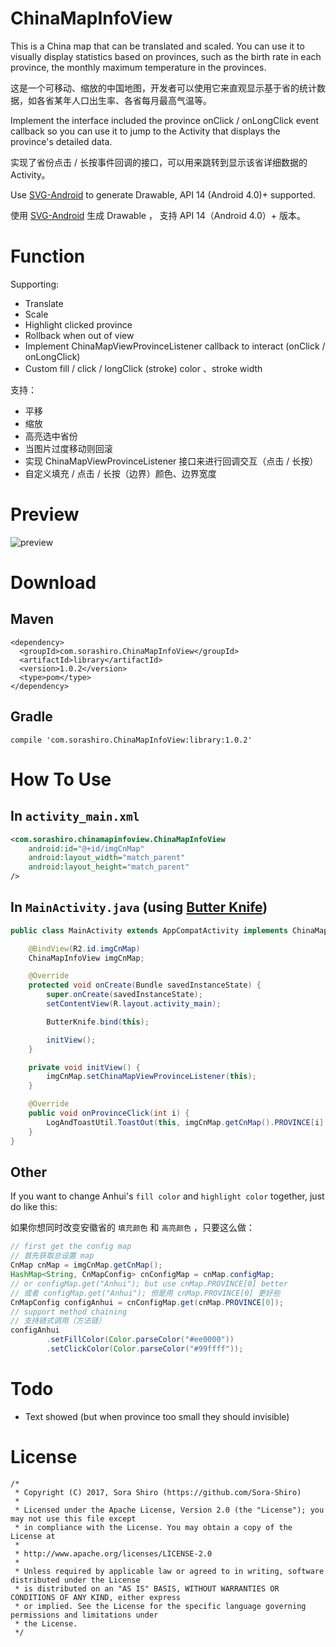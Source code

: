 # ChinaMapInfoView

This is a China map that can be translated and scaled. You can use it to visually display statistics based on provinces, such as the birth rate in each province, the monthly maximum temperature in the provinces.

这是一个可移动、缩放的中国地图，开发者可以使用它来直观显示基于省的统计数据，如各省某年人口出生率、各省每月最高气温等。

Implement the interface included the province onClick / onLongClick event callback so you can use it to jump to the Activity that displays the province's detailed data.

实现了省份点击 / 长按事件回调的接口，可以用来跳转到显示该省详细数据的 Activity。

Use  [SVG-Android](https://github.com/MegatronKing/SVG-Android/blob/master/README.zh-cn.md) to generate Drawable, API 14 (Android 4.0)+ supported.

使用 [SVG-Android](https://github.com/MegatronKing/SVG-Android/blob/master/README.zh-cn.md) 生成 Drawable ， 支持 API 14（Android 4.0）+ 版本。

# Function

Supporting:
- Translate 
- Scale
- Highlight clicked province
- Rollback when out of view
- Implement ChinaMapViewProvinceListener callback to interact (onClick / onLongClick)
- Custom fill / click / longClick (stroke) color 、stroke width

支持：
- 平移
- 缩放
- 高亮选中省份
- 当图片过度移动则回滚
- 实现 ChinaMapViewProvinceListener 接口来进行回调交互（点击 / 长按）
- 自定义填充 / 点击 / 长按（边界）颜色、边界宽度

# Preview

![preview](https://github.com/Sora-Shiro/ChinaMapInfoView/blob/master/extra/preview.gif)

# Download

## Maven

```
<dependency>
  <groupId>com.sorashiro.ChinaMapInfoView</groupId>
  <artifactId>library</artifactId>
  <version>1.0.2</version>
  <type>pom</type>
</dependency>
```

## Gradle

```
compile 'com.sorashiro.ChinaMapInfoView:library:1.0.2'
```

# How To Use

## In `activity_main.xml`

```xml
<com.sorashiro.chinamapinfoview.ChinaMapInfoView
    android:id="@+id/imgCnMap"
    android:layout_width="match_parent"
    android:layout_height="match_parent"
/>
```

## In `MainActivity.java` (using [Butter Knife](https://github.com/JakeWharton/butterknife))

```java
public class MainActivity extends AppCompatActivity implements ChinaMapInfoView.ChinaMapViewProvinceListener {

    @BindView(R2.id.imgCnMap)
    ChinaMapInfoView imgCnMap;

    @Override
    protected void onCreate(Bundle savedInstanceState) {
        super.onCreate(savedInstanceState);
        setContentView(R.layout.activity_main);

        ButterKnife.bind(this);

        initView();
    }

    private void initView() {
        imgCnMap.setChinaMapViewProvinceListener(this);
    }

    @Override
    public void onProvinceClick(int i) {
        LogAndToastUtil.ToastOut(this, imgCnMap.getCnMap().PROVINCE[i] + " is clicked");
    }
}
```

## Other

If you want to change Anhui's `fill color` and `highlight color` together, just do like this: 

如果你想同时改变安徽省的 `填充颜色` 和 `高亮颜色` ，只要这么做：

```java
// first get the config map
// 首先获取总设置 map
CnMap cnMap = imgCnMap.getCnMap();
HashMap<String, CnMapConfig> cnConfigMap = cnMap.configMap;
// or configMap.get("Anhui"); but use cnMap.PROVINCE[0] better
// 或者 configMap.get("Anhui"); 但是用 cnMap.PROVINCE[0] 更好些
CnMapConfig configAnhui = cnConfigMap.get(cnMap.PROVINCE[0]);
// support method chaining
// 支持链式调用（方法链）
configAnhui
        .setFillColor(Color.parseColor("#ee0000"))
        .setClickColor(Color.parseColor("#99ffff"));
```

# Todo
- Text showed (but when province too small they should invisible)

# License

```
/*
 * Copyright (C) 2017, Sora Shiro (https://github.com/Sora-Shiro)
 *
 * Licensed under the Apache License, Version 2.0 (the "License"); you may not use this file except
 * in compliance with the License. You may obtain a copy of the License at
 *
 * http://www.apache.org/licenses/LICENSE-2.0
 *
 * Unless required by applicable law or agreed to in writing, software distributed under the License
 * is distributed on an "AS IS" BASIS, WITHOUT WARRANTIES OR CONDITIONS OF ANY KIND, either express
 * or implied. See the License for the specific language governing permissions and limitations under
 * the License.
 */
```